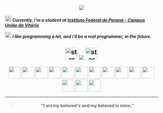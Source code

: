 <h1 align="center"> <img src="https://readme-typing-svg.demolab.com?font=Pacifico&size=37&pause=1000&&color=74DBFF&center=true&vCenter=true&random=false&width=435&lines=I'm+Carlos!%F0%9F%98%BD">
</h1>

<img src="https://media.tenor.com/pXEDrZV2s4QAAAAi/star-spinning.gif" height="20" width="20" alt="star"> <i>**Currently, i'm a student at [Instituto Federal do Paraná - Campus União da Vitória](https://ifpr.edu.br/uniao-da-vitoria/)**

<img src="https://media.tenor.com/pXEDrZV2s4QAAAAi/star-spinning.gif" height="20" width="20" alt="star"> **I like programming a lot, and i'll be a real programmer, in the future.**
</i>

<h2 align="center"> <img src="https://media.tenor.com/DBaV_cCwFUgAAAAi/happy-star.gif" height="40" width="40" alt="star"> 

<img src="https://readme-typing-svg.herokuapp.com?font=Pacifico&size=30&color=74DBFF&center=true&vCenter=true&repeat=false&duration=1&random=false&width=370&lines=Learning+and+Working+with">

<img src="https://media.tenor.com/DBaV_cCwFUgAAAAi/happy-star.gif" height="40" width="40" alt="star"> 
</h2>


<p align="center">
 <img src="https://cdn.jsdelivr.net/gh/devicons/devicon/icons/python/python-original.svg" width="40" height="40"/> <img src="https://cdn.jsdelivr.net/gh/devicons/devicon@latest/icons/java/java-original.svg" width="40" height="40"/> <img src="https://cdn.jsdelivr.net/gh/devicons/devicon/icons/c/c-original.svg" width="40" height="40"/> <img src="https://cdn.jsdelivr.net/gh/devicons/devicon/icons/mysql/mysql-original.svg" width="40" height="40" /> <img src="https://cdn.jsdelivr.net/gh/devicons/devicon@latest/icons/html5/html5-original.svg" width="40" height="40"/> <img src="https://cdn.jsdelivr.net/gh/devicons/devicon@latest/icons/css3/css3-original.svg" width="40" height="40"/> <img src="https://cdn.jsdelivr.net/gh/devicons/devicon@latest/icons/javascript/javascript-original.svg" width="40" height="40"/> <img src="https://cdn.jsdelivr.net/gh/devicons/devicon@latest/icons/linux/linux-original.svg" width="40" height="40"/> <img src="https://cdn.jsdelivr.net/gh/devicons/devicon@latest/icons/windows8/windows8-original.svg" width="40" height="40"/> <img src="https://kodular-community.s3.dualstack.eu-west-1.amazonaws.com/original/3X/7/0/70d0fb34599adbf8bb2399cb76a27ac84eb412cf.png" width="40" height="40"/> <img src="https://cdn.jsdelivr.net/gh/devicons/devicon@latest/icons/git/git-original.svg" width="40" height="40"/> <img src="https://cdn.jsdelivr.net/gh/devicons/devicon@latest/icons/eclipse/eclipse-original-wordmark.svg" width="40" height="40"/> <img src="https://cdn.jsdelivr.net/gh/devicons/devicon@latest/icons/pycharm/pycharm-original.svg" width="40" height="40"/> <img src="https://cdn.jsdelivr.net/gh/devicons/devicon@latest/icons/vscode/vscode-original.svg" width="40" height="40"/>

</p> 
<hr>

<h4 align="center"> 
<blockquote cite="https://www.biblegateway.com/passage/?search=Song%20of%20Solomon%206%3A3&version=KJV"> "I am my beloved's and my beloved is mine;"
</blockquote>

</h4>
